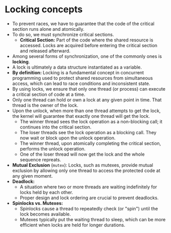 # Locking concepts

- To prevent races, we have to guarantee that the code of the critical section runs alone and atomically.
- To do so, we must synchronize critical sections.
  - **Critical Section:** Part of the code where the shared resource is accessed. Locks are acquired before entering the critical section and released afterward.
- Among several forms of synchronization, one of the commonly ones is **locking**.
- A lock is ultimately a data structure instantiated as a variable.
- **By definition:** Locking is a fundamental concept in concurrent programming used to protect shared resources from simultaneous access, which can lead to race conditions and inconsistent state. 
- By using locks, we ensure that only one thread (or process) can execute a critical section of code at a time.
- Only one thread can hold or own a lock at any given point in time. That thread is the owner of the lock.
- Upon the unlock, when more than one thread attempts to get the lock, the kernel will guarantee that exactly one thread will get the lock.
  - The winner thread sees the lock operation as a non-blocking call; it continues into the critical section.
  - The loser threads see the lock operation as a blocking call. They now wait or block upon the unlock operation.
  - The winner thread, upon atomically completing the critical section, performs the unlock operation.
  - One of the loser thread will now get the lock and the whole sequence repreats.
- **Mutual Exclusion** (`mutex`): Locks, such as mutexes, provide mutual exclusion by allowing only one thread to access the protected code at any given moment.
- **Deadlock:**
  - A situation where two or more threads are waiting indefinitely for locks held by each other. 
  - Proper design and lock ordering are crucial to prevent deadlocks.
- **Spinlocks vs. Mutexes:**
  - Spinlocks cause a thread to repeatedly check (or "spin") until the lock becomes available. 
  - Mutexes typically put the waiting thread to sleep, which can be more efficient when locks are held for longer durations.